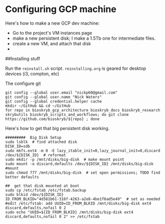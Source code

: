 #  Configuring GCP machine

Here's how to make a new GCP dev machine:

- Go to the project's VM instances page
- make a new persistent disk; I make a 1.5Tb one for intermediate files.
- create a new VM, and attach that disk
-

##Installing stuff

Run the `reinstall.sh` script.  `reinstalling.org` is geared for desktop devices (i3, compton, etc)

The configure git
```
git config --global user.email "nickp60@gmail.com"
git config --global user.name "Nick Waters"
git config --global credential.helper cache
mkdir ~/GitHub && cd ~/GitHub
for repo in bioskryb_gcp_architecture bioskryb_docs bioskryb_research skrybutils bioskryb_scripts_and_workflows; do git clone https://github.com/bioskryb/${repo} ; done
```

Here's how to get that big persistent disk working.

```
#########  Big Disk Setup
sudo lsblk  # find attached disk
DISK_ID=sdb
sudo mkfs.ext4 -m 0 -E lazy_itable_init=0,lazy_journal_init=0,discard /dev/${DISK_ID}  # reformat
sudo mkdir -p /mnt/disks/big-disk  # make mount point
sudo mount -o discard,defaults /dev/${DISK_ID} /mnt/disks/big-disk #mount
sudo chmod 777 /mnt/disks/big-disk  # set open permissions; TODO find better defaults

##  get that disk mounted at boot
sudo cp /etc/fstab /etc/fstab.backup
sudo blkid /dev/${DISK_ID}
ID_FROM_BLKID="4d581b61-316f-4263-a2e8-4be1f6ad5e49"  # set as needed
#edit /etc/fstab: add UUID=ID_FROM_BLKID /mnt/disks/big-disk ext4 discard,defaults,nofail 0 2
sudo echo "UUID=${ID_FROM_BLKID} /mnt/disks/big-disk ext4 discard,defaults,nofail 0 2" >> /etc/fstab

```
